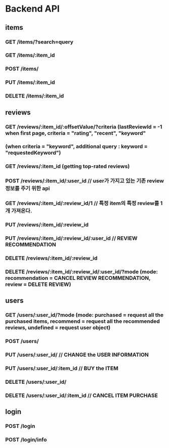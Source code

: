# Backend API

## **items**

### GET      /items/?search=query       
### GET      /items/:item_id
### POST     /items/
### PUT      /items/:item_id
### DELETE   /items/:item_id

## **reviews**

### GET      /reviews/:item_id/:offsetValue/?criteria   (lastReviewId = -1 when first page, criteria = "rating", "recent", "keyword"
###                                                    (when criteria = "keyword", additional query : keyword = "requestedKeyword")
### GET      /reviews/:item_id            (getting top-rated reviews)
### POST     /reviews/:item_id/:user_id             // user가 가지고 있는 기존 review 정보를 주기 위한 api
### GET      /reviews/:item_id/:review_id/1         // 특정 item의 특정 review를 1개 가져온다.
### PUT      /reviews/:item_id/:review_id           
### PUT      /reviews/:item_id/:review_id/:user_id  // REVIEW RECOMMENDATION
### DELETE   /reviews/:item_id/:review_id
### DELETE   /reviews/:item_id/:review_id/:user_id/?mode    (mode: recommendation = CANCEL REVIEW RECOMMENDATION, review = DELETE REVIEW) 

## **users**

### GET      /users/:user_id/?mode                          (mode: purchased = request all the purchased items, recommend = request all the recommended reviews, undefined = request user object)
### POST     /users/
### PUT      /users/:user_id/                       // CHANGE the USER INFORMATION
### PUT      /users/:user_id/:item_id               // BUY the ITEM
### DELETE   /users/:user_id/
### DELETE   /users/:user_id/:item_id               // CANCEL ITEM PURCHASE

## **login**

### POST     /login
### POST     /login/info